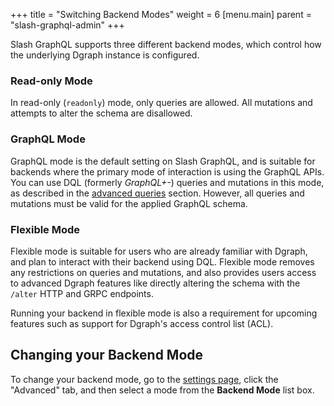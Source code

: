 +++
title = "Switching Backend Modes"
weight = 6
[menu.main]
    parent = "slash-graphql-admin"
+++

Slash GraphQL supports three different backend modes, which control how the
underlying Dgraph instance is configured.

### Read-only Mode

In read-only (`readonly`) mode, only queries are allowed. All mutations and 
attempts to alter the schema are disallowed.

### GraphQL Mode

GraphQL mode is the default setting on Slash GraphQL, and is suitable for
backends where the primary mode of interaction is using the GraphQL APIs. You
can use DQL (formerly *GraphQL+-*) queries and mutations in this mode, as
described in the [advanced queries](/advanced-queries/) section. However, all
queries and mutations must be valid for the applied GraphQL schema.

### Flexible Mode

Flexible mode is suitable for users who are already familiar with Dgraph, and
plan to interact with their backend using DQL. Flexible mode removes any
restrictions on queries and mutations, and also provides users access to
advanced Dgraph features like directly altering the schema with the `/alter`
HTTP and GRPC endpoints.

Running your backend in flexible mode is also a requirement for upcoming
features such as support for Dgraph's access control list (ACL).

## Changing your Backend Mode

To change your backend mode, go to the 
[settings page](https://slash.dgraph.io/_/settings), click the "Advanced" tab,
and then select a mode from the **Backend Mode** list box.
